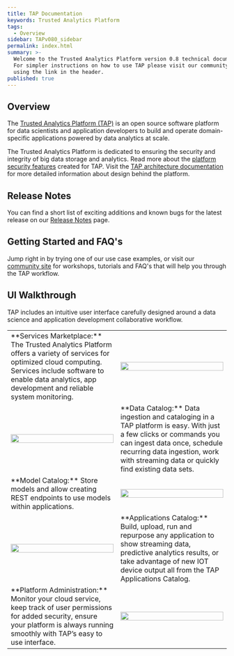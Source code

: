 ```yaml
---
title: TAP Documentation
keywords: Trusted Analytics Platform
tags:
  - Overview
sidebar: TAPv080_sidebar
permalink: index.html
summary: >-
  Welcome to the Trusted Analytics Platform version 0.8 technical documentation.
  For simpler instructions on how to use TAP please visit our community site
  using the link in the header.
published: true
---
```


## Overview

The [Trusted Analytics Platform (TAP)](http://www.trustedanalytics.org) is an open source software platform for data scientists and application developers to build and operate domain-specific applications powered by data analytics at scale.

The Trusted Analytics Platform is dedicated to ensuring the security and integrity of big data storage and analytics. Read more about the [platform security features](Platform_security_features.md) created for TAP.  Visit the [TAP architecture documentation](taparchitechture.pdf) for more detailed information about design behind the platform.

##  Release Notes

You can find a short list of exciting additions and known bugs for the latest release on our [Release Notes](Release_notes.mdnote) page.

##  Getting Started and FAQ's

Jump right in by trying one of our use case examples, or visit our [community site](https://community.trustedanalytics.org/welcome) for workshops, tutorials and FAQ's that will help you through the TAP workflow.

## UI Walkthrough

TAP includes an intuitive user interface carefully designed around a data science and  application development collaborative workflow.  

<table>

<tr>
<td width="50%">**Services Marketplace:** The Trusted Analytics Platform offers a variety of services for optimized cloud computing. Services include software to enable data analytics, app development and reliable system monitoring.</td> 
<td width="50%"><img src="/images/UI_marketplace_900x.gif" width="100%"> </td>
</tr>

<tr>
<td width="50%"><img src="/images/UI_datacatalog_900x.gif" width="100%"></td>
<td width="50%">**Data Catalog:** Data ingestion and cataloging in a TAP platform is easy. With just a few clicks or commands you can ingest data once, schedule recurring data ingestion, work with streaming data or quickly find existing data sets.</td>
</tr>

<tr>
<td width="50%">**Model Catalog:** Store models and allow creating REST endpoints to use models within applications.</td>
<td width="50%"><img src="/images/UI_modelcatalog_900x.gif" width="100%"></td>
</tr>

<tr>
<td width="50%"><img src="/images/UI_appcatalog_900x.gif" width="100%"></td>
<td width="50%">**Applications Catalog:** Build, upload, run and repurpose any application to show streaming data, predictive analytics results, or take advantage of new IOT device output all from the TAP Applications Catalog.</td>
</tr>

<tr>
<td width="50%">**Platform Administration:** Monitor your cloud service, keep track of user permissions for added security, ensure your platform is always running smoothly with TAP’s easy to use interface.</td>
<td width="50%"><img src="/images/UI_platformadmin_900x.gif" width="100%"></td>
</tr>

